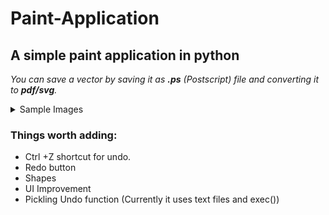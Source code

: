# Paint-Application
## A simple paint application in python

_You can save a vector by saving it as **.ps** (Postscript) file and converting it to **pdf/svg**._

<details>
  <summary>Sample Images</summary>
  <img align="left" alt="1" src="https://user-images.githubusercontent.com/62838631/123502127-705c3a00-d667-11eb-854f-c09316d11974.png" />
  <img align="left" alt="2" src="https://user-images.githubusercontent.com/62838631/123502129-781bde80-d667-11eb-9be9-73fd5c9ba457.png" />
  <img align="left" alt="3" src="https://user-images.githubusercontent.com/62838631/123502133-7a7e3880-d667-11eb-9412-4cd1bfd142a9.png" />
  <img align="left" alt="4" src="https://user-images.githubusercontent.com/62838631/123502139-7e11bf80-d667-11eb-956a-b7cb9a7e41cc.png" />
  <img align="left" alt="5" src="https://user-images.githubusercontent.com/62838631/123502141-81a54680-d667-11eb-9e81-d3b350b8d42f.png" />
  <img align="left" alt="6" src="https://user-images.githubusercontent.com/62838631/123502148-8bc74500-d667-11eb-8602-eef2d11c6a46.png" />
</details>

### Things worth adding:
<ul>
<li>Ctrl +Z shortcut for undo.</li>
<li>Redo button</li>
<li>Shapes</li>
<li>UI Improvement</li>
<li>Pickling Undo function (Currently it uses text files and exec())</li>
</ul>



